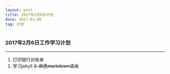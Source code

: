 ```yaml
---
layout: post
title: 2017年2月6日计划
date: 2017-01-05 
tag: 计划
---
```



### 2017年2月6日工作学习计划


----------


 1. 打印银行对账单
 2. 学习jekyll
 ~~3. 熟悉markdown语法~~